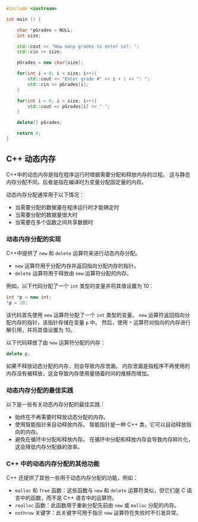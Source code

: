 
```cpp
#include <iostream>

int main () {

    char *pGrades = NULL;
    int size;

    std::cout << "How many grades to enter in?: ";
    std::cin >> size;

    pGrades = new char[size];

    for(int i = 0; i < size; i++){
        std::cout << "Enter grade #" << i + 1 << ": ";
        std::cin >> pGrades[i];
    }

    for(int i = 0; i < size; i++){
        std::cout << pGrades[i] << " ";
    }

    delete[] pGrades;

    return 0;
}
```

## C++ 动态内存

C++中的动态内存是指在程序运行时根据需要分配和释放内存的过程。 这与静态内存分配不同，后者是指在编译时为变量分配固定量的内存。

动态内存分配通常用于以下情况：

- 当需要分配的数据量在程序运行时才能确定时
- 当需要分配的数据量很大时
- 当需要在多个函数之间共享数据时

### 动态内存分配的实现

C++中提供了 `new` 和 `delete` 运算符来进行动态内存分配。

- `new` 运算符用于分配内存并返回指向分配内存的指针。
- `delete` 运算符用于释放由 `new` 运算符分配的内存。

例如，以下代码分配了一个 `int` 类型的变量并将其值设置为 10：

```C++
int *p = new int;
*p = 10;
```

该代码首先使用 `new` 运算符分配了一个 `int` 类型的变量。 `new` 运算符返回指向分配内存的指针，该指针存储在变量 `p` 中。 然后，使用 `*` 运算符对指向的内存进行解引用，并将其值设置为 10。

以下代码释放了由 `new` 运算符分配的内存：

```C++
delete p;
```

如果不释放动态分配的内存，则会导致内存泄漏。 内存泄漏是指程序不再使用的内存没有被释放，这会导致内存使用量随着时间的推移而增加。

### 动态内存分配的最佳实践

以下是一些有关动态内存分配的最佳实践：

- 始终在不再需要时释放动态分配的内存。
- 使用智能指针来自动释放内存。 智能指针是一种 C++ 类，它可以自动释放指向的内存。
- 避免在循环中分配和释放内存。 在循环中分配和释放内存会导致内存碎片化，这会降低内存分配器的效率。

### C++ 中的动态内存分配的其他功能

C++ 还提供了其他一些用于动态内存分配的功能，例如：

- `malloc` 和 `free` 函数：这些函数与 `new` 和 `delete` 运算符类似，但它们是 C 语言中的函数，而不是 C++ 语言中的运算符。
- `realloc` 函数：此函数用于重新分配先前由 `new` 或 `malloc` 分配的内存。
- `nothrow` 关键字：此关键字可用于指示 `new` 运算符在失败时不引发异常。